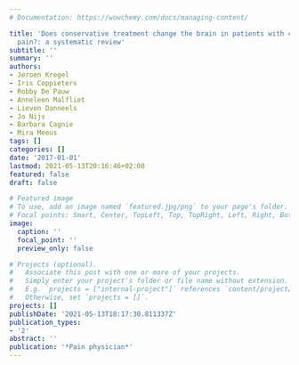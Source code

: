```yaml
---
# Documentation: https://wowchemy.com/docs/managing-content/

title: 'Does conservative treatment change the brain in patients with chronic musculoskeletal
  pain?: a systematic review'
subtitle: ''
summary: ''
authors:
- Jeroen Kregel
- Iris Coppieters
- Robby De Pauw
- Anneleen Malfliet
- Lieven Danneels
- Jo Nijs
- Barbara Cagnie
- Mira Meeus
tags: []
categories: []
date: '2017-01-01'
lastmod: 2021-05-13T20:16:46+02:00
featured: false
draft: false

# Featured image
# To use, add an image named `featured.jpg/png` to your page's folder.
# Focal points: Smart, Center, TopLeft, Top, TopRight, Left, Right, BottomLeft, Bottom, BottomRight.
image:
  caption: ''
  focal_point: ''
  preview_only: false

# Projects (optional).
#   Associate this post with one or more of your projects.
#   Simply enter your project's folder or file name without extension.
#   E.g. `projects = ["internal-project"]` references `content/project/deep-learning/index.md`.
#   Otherwise, set `projects = []`.
projects: []
publishDate: '2021-05-13T18:17:30.811337Z'
publication_types:
- '2'
abstract: ''
publication: '*Pain physician*'
---
```

